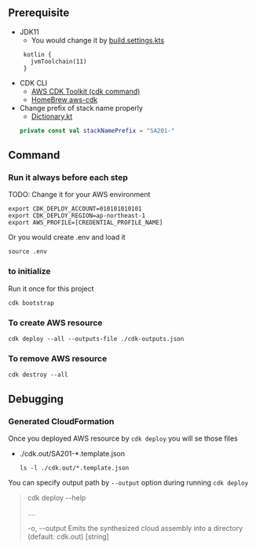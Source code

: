 ## Prerequisite
- JDK11
  - You would change it by [build.settings.kts](build.gradle.kts)
   ```text
    kotlin {
      jvmToolchain(11)
    }
   ```
- CDK CLI
  - [AWS CDK Toolkit (cdk command)](https://docs.aws.amazon.com/cdk/v2/guide/cli.html)
  - [HomeBrew aws-cdk](https://formulae.brew.sh/formula/aws-cdk)
- Change prefix of stack name properly
  - [Dictionary.kt](src/main/kotlin/com/sa201/helper/Dictionary.kt)
  ```kotlin
  private const val stackNamePrefix = "SA201-"
  ```

## Command
### Run it always before each step
TODO: Change it for your AWS environment
```shell
export CDK_DEPLOY_ACCOUNT=010101010101
export CDK_DEPLOY_REGION=ap-northeast-1
export AWS_PROFILE=[CREDENTIAL_PROFILE_NAME]
```
Or you would create .env and load it

```shell
source .env
```

### to initialize
Run it once for this project
```shell
cdk bootstrap
```

### To create AWS resource
```shell
cdk deploy --all --outputs-file ./cdk-outputs.json
```

### To remove AWS resource
```shell
cdk destroy --all
```

## Debugging
### Generated CloudFormation
Once you deployed AWS resource by `cdk deploy` you will se those files
- ./cdk.out/SA201-*.template.json
  ```shell
  ls -l ./cdk.out/*.template.json
  ```
You can specify output path by `--output` option during running `cdk deploy`
> cdk deploy --help
>
> ....
> 
>  -o, --output               Emits the synthesized cloud assembly into a
> directory (default: cdk.out)               [string]
